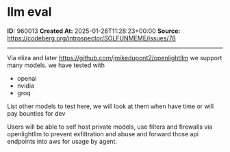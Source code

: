 # llm eval

**ID:** 960013
**Created At:** 2025-01-26T11:28:23+00:00
**Source:** https://codeberg.org/introspector/SOLFUNMEME/issues/78

---

Via eliza and later https://github.com/jmikedupont2/openlightllm we support many models.
we have tested with 
* openai
* nvidia 
* groq 

List other models to test here, we will look at them when have time or will pay bounties for dev

Users will be able to self host private models, use filters and firewalls via openlightllm to prevent exfiltration and abuse and forward those api endpoints into aws for usage by agent.
